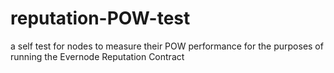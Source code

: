 # reputation-POW-test
a self test for nodes to measure their POW performance for the purposes of running the Evernode Reputation Contract
